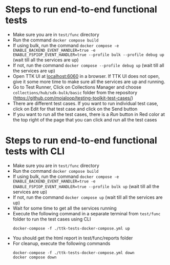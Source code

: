 # Steps to run end-to-end functional tests

- Make sure you are in `test/func` directory
- Run the command `docker compose build`
- If using bulk, run the command `docker compose -e ENABLE_BACKEND_EVENT_HANDLER=true -e ENABLE_FSPIOP_EVENT_HANDLER=true --profile bulk --profile debug up` (wait till all the services are up)
- If not, run the command `docker compose --profile debug up` (wait till all the services are up)
- Open TTK UI at [localhost:6060](http://localhost:16060) in a browser. If TTK UI does not open, give it some more time to make sure all the services are up and running.
- Go to Test Runner, Click on Collections Manager and choose `collections/hub/sdk-bulk/basic` folder from the repository (https://github.com/mojaloop/testing-toolkit-test-cases/)
- There are different test cases. If you want to run individual test case, click on Edit for that test case and click on the Send button
- If you want to run all the test cases, there is a *Run* button in Red color at the top right of the page that you can click and run all the test cases

# Steps to run end-to-end functional tests with CLI
- Make sure you are in `test/func` directory
- Run the command `docker compose build`
- If using bulk, run the command `docker compose -e ENABLE_BACKEND_EVENT_HANDLER=true -e ENABLE_FSPIOP_EVENT_HANDLER=true --profile bulk up` (wait till all the services are up)
- If not, run the command `docker compose up` (wait till all the services are up)
- Wait for some time to get all the services running
- Execute the following command in a separate terminal from `test/func` folder to run the test cases using CLI
    ```
    docker-compose -f ./ttk-tests-docker-compose.yml up
    ```
- You should get the html report in test/func/reports folder
- For cleanup, execute the following commands
    ```
    docker-compose -f ./ttk-tests-docker-compose.yml down
    docker compose down
    ```